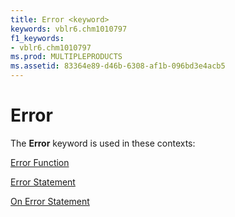 ```yaml
---
title: Error <keyword>
keywords: vblr6.chm1010797
f1_keywords:
- vblr6.chm1010797
ms.prod: MULTIPLEPRODUCTS
ms.assetid: 83364e89-d46b-6308-af1b-096bd3e4acb5
---
```



# Error <keyword>

The  **Error** keyword is used in these contexts:

[Error Function](error-function.md)

[Error Statement](error-statement.md)

[On Error Statement](on-error-statement.md)

